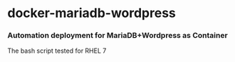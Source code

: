# docker-mariadb-wordpress
### Automation deployment for MariaDB+Wordpress as Container

The bash script tested for RHEL 7

